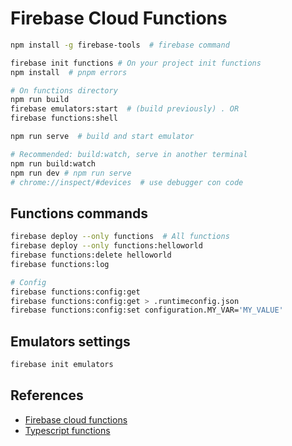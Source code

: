 # Firebase Cloud Functions
```bash
npm install -g firebase-tools  # firebase command

firebase init functions # On your project init functions
npm install  # pnpm errors

# On functions directory
npm run build
firebase emulators:start  # (build previously) . OR
firebase functions:shell

npm run serve  # build and start emulator

# Recommended: build:watch, serve in another terminal 
npm run build:watch
npm run dev # npm run serve 
# chrome://inspect/#devices  # use debugger con code
```

## Functions commands
```bash
firebase deploy --only functions  # All functions
firebase deploy --only functions:helloworld
firebase functions:delete helloworld
firebase functions:log

# Config
firebase functions:config:get
firebase functions:config:get > .runtimeconfig.json
firebase functions:config:set configuration.MY_VAR='MY_VALUE'
```

## Emulators settings
```bash
firebase init emulators
```

## References
- [Firebase cloud functions](https://firebase.google.com/docs/functions/get-started)
- [Typescript functions](https://firebase.google.com/docs/functions/typescript)